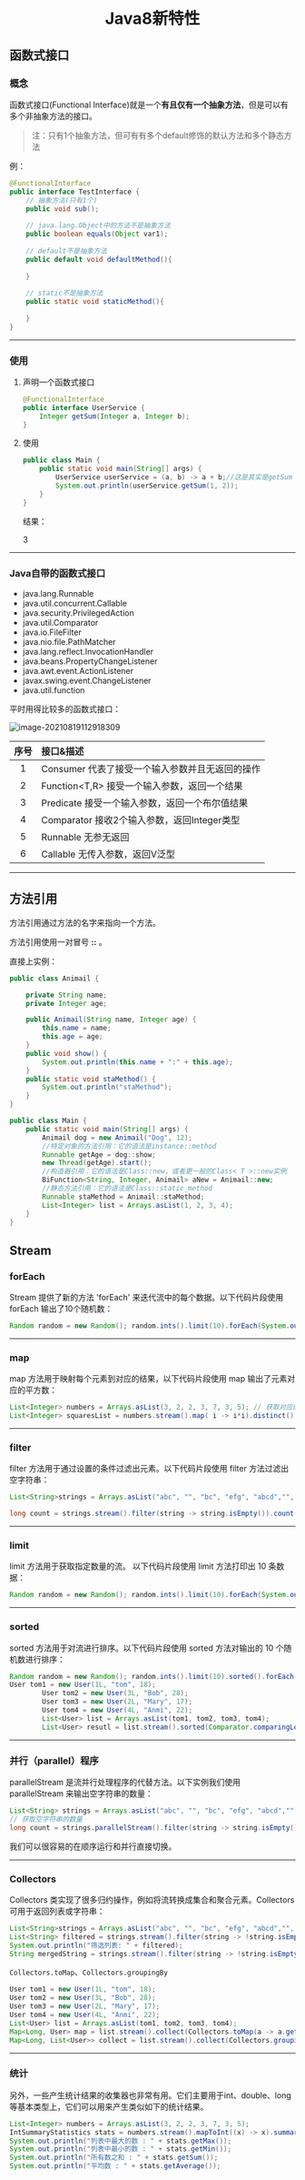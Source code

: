 <h1 align="center">Java8新特性</h1>

## 函数式接口

### 概念

函数式接口(Functional Interface)就是一个**有且仅有一个抽象方法**，但是可以有多个非抽象方法的接口。

> 注：只有1个抽象方法，但可有有多个default修饰的默认方法和多个静态方法

例：

```java
@FunctionalInterface
public interface TestInterface {
    // 抽象方法(只有1个)
    public void sub();
 
    // java.lang.Object中的方法不是抽象方法
    public boolean equals(Object var1);
 
    // default不是抽象方法
    public default void defaultMethod(){
 
    }
 
    // static不是抽象方法
    public static void staticMethod(){
 
    }
}
```

---

### 使用

1. 声明一个函数式接口

   ```java
   @FunctionalInterface
   public interface UserService {
       Integer getSum(Integer a, Integer b);
   }
   ```

2. 使用

   ```java
   public class Main {
       public static void main(String[] args) {
           UserService userService = (a, b) -> a + b;//这是其实是getSum（）方法的实现
           System.out.println(userService.getSum(1, 2));
       }
   }
   ```

   结果：

   3

---

### Java自带的函数式接口

- java.lang.Runnable
- java.util.concurrent.Callable
- java.security.PrivilegedAction
- java.util.Comparator
- java.io.FileFilter
- java.nio.file.PathMatcher
- java.lang.reflect.InvocationHandler
- java.beans.PropertyChangeListener
- java.awt.event.ActionListener
- javax.swing.event.ChangeListener
- java.util.function

平时用得比较多的函数式接口：

![image-20210819112918309](https://raw.githubusercontent.com/isIvanTsui/img/master/image-20210819112918309.png)

| 序号 | 接口&描述                                          |
| :--: | :------------------------------------------------- |
|  1   | Consumer<T> 代表了接受一个输入参数并且无返回的操作 |
|  2   | Function<T,R> 接受一个输入参数，返回一个结果       |
|  3   | Predicate<T> 接受一个输入参数，返回一个布尔值结果  |
|  4   | Comparator<T> 接收2个输入参数，返回Integer类型     |
|  5   | Runnable 无参无返回                                |
|  6   | Callable<V> 无传入参数，返回V泛型                  |

---

## 方法引用

方法引用通过方法的名字来指向一个方法。

方法引用使用一对冒号 **::** 。

直接上实例：

```java
public class Animail {

    private String name;
    private Integer age;

    public Animail(String name, Integer age) {
        this.name = name;
        this.age = age;
    }
    public void show() {
        System.out.println(this.name + ":" + this.age);
    }
    public static void staMethod() {
        System.out.println("staMethod");
    }
}
```

```java
public class Main {
    public static void main(String[] args) {
        Animail dog = new Animail("Dog", 12);
        //特定对象的方法引用：它的语法是instance::method
        Runnable getAge = dog::show;
        new Thread(getAge).start();
        //构造器引用：它的语法是Class::new，或者更一般的Class< T >::new实例
        BiFunction<String, Integer, Animail> aNew = Animail::new;
        //静态方法引用：它的语法是Class::static_method
        Runnable staMethod = Animail::staMethod;
        List<Integer> list = Arrays.asList(1, 2, 3, 4);
    }
}
```

## Stream

### forEach

Stream 提供了新的方法 'forEach' 来迭代流中的每个数据。以下代码片段使用 forEach 输出了10个随机数：

```java
Random random = new Random(); random.ints().limit(10).forEach(System.out::println);
```

------

### map

map 方法用于映射每个元素到对应的结果，以下代码片段使用 map 输出了元素对应的平方数：

```java
List<Integer> numbers = Arrays.asList(3, 2, 2, 3, 7, 3, 5); // 获取对应的平方数 
List<Integer> squaresList = numbers.stream().map( i -> i*i).distinct().collect(Collectors.toList());
```

------

### filter

filter 方法用于通过设置的条件过滤出元素。以下代码片段使用 filter 方法过滤出空字符串：

```java
List<String>strings = Arrays.asList("abc", "", "bc", "efg", "abcd","", "jkl"); // 获取空字符串的数量 

long count = strings.stream().filter(string -> string.isEmpty()).count();
```

------

### limit

limit 方法用于获取指定数量的流。 以下代码片段使用 limit 方法打印出 10 条数据：

```java
Random random = new Random(); random.ints().limit(10).forEach(System.out::println);
```

------

### sorted

sorted 方法用于对流进行排序。以下代码片段使用 sorted 方法对输出的 10 个随机数进行排序：

```java
Random random = new Random(); random.ints().limit(10).sorted().forEach(System.out::println);
User tom1 = new User(1L, "tom", 18);
        User tom2 = new User(3L, "Bob", 28);
        User tom3 = new User(2L, "Mary", 17);
        User tom4 = new User(4L, "Anmi", 22);
        List<User> list = Arrays.asList(tom1, tom2, tom3, tom4);
        List<User> resutl = list.stream().sorted(Comparator.comparingLong(User::getId).thenComparing(User::getAge).reversed()).collect(Collectors.toList());
```

------

### 并行（parallel）程序

parallelStream 是流并行处理程序的代替方法。以下实例我们使用 parallelStream 来输出空字符串的数量：

```java
List<String> strings = Arrays.asList("abc", "", "bc", "efg", "abcd","", "jkl"); 
// 获取空字符串的数量 
long count = strings.parallelStream().filter(string -> string.isEmpty()).count();
```

我们可以很容易的在顺序运行和并行直接切换。

------

### Collectors

Collectors 类实现了很多归约操作，例如将流转换成集合和聚合元素。Collectors 可用于返回列表或字符串：

```java
List<String>strings = Arrays.asList("abc", "", "bc", "efg", "abcd","", "jkl"); 
List<String> filtered = strings.stream().filter(string -> !string.isEmpty()).collect(Collectors.toList()); 
System.out.println("筛选列表: " + filtered); 
String mergedString = strings.stream().filter(string -> !string.isEmpty()).collect(Collectors.joining(", ")); System.out.println("合并字符串: " + mergedString);
```

`Collectors.toMap`、`Collectors.groupingBy`

```java
User tom1 = new User(1L, "tom", 18);
User tom2 = new User(3L, "Bob", 28);
User tom3 = new User(2L, "Mary", 17);
User tom4 = new User(4L, "Anmi", 22);
List<User> list = Arrays.asList(tom1, tom2, tom3, tom4);
Map<Long, User> map = list.stream().collect(Collectors.toMap(a -> a.getId(), b -> b));
Map<Long, List<User>> collect = list.stream().collect(Collectors.groupingBy(User::getId));
```

------

### 统计

另外，一些产生统计结果的收集器也非常有用。它们主要用于int、double、long等基本类型上，它们可以用来产生类似如下的统计结果。

```java
List<Integer> numbers = Arrays.asList(3, 2, 2, 3, 7, 3, 5); 
IntSummaryStatistics stats = numbers.stream().mapToInt((x) -> x).summaryStatistics(); 
System.out.println("列表中最大的数 : " + stats.getMax());
System.out.println("列表中最小的数 : " + stats.getMin()); 
System.out.println("所有数之和 : " + stats.getSum()); 
System.out.println("平均数 : " + stats.getAverage());
```

